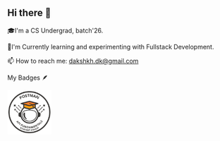 ## Hi there 👋
🎓I'm a CS Undergrad, batch'26.

🌱I'm Currently learning and experimenting with Fullstack Development. 

📫 How to reach me: dakshkh.dk@gmail.com


My Badges 🪶
<div style='display:flex; align-items:center; gap: 10px;' align='center'>
<img src="https://raw.githubusercontent.com/girlscript/gssoc-website-new/main/public/badges/postman.png" width="100px" height="100px" />
</div>

<!--
**Daksh-khandelwal-1495/Daksh-khandelwal-1495** is a ✨ _special_ ✨ repository because its `README.md` (this file) appears on your GitHub profile.

Here are some ideas to get you started:

- 🔭 I’m currently working on ...
- 🌱 I’m currently learning ...
- 👯 I’m looking to collaborate on ...
- 🤔 I’m looking for help with ...🎓🎓🎓
- 💬 Ask me about ...
- 📫 How to reach me: ...
- 😄 Pronouns: ...
- ⚡ Fun fact: ...
-->
